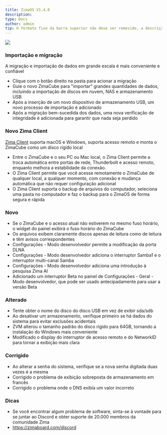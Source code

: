```yaml
---
title: ZimaOS V1.4.0
description: 
type: Docs
author: admin
tip: O formato fixo da barra superior não deve ser removido, a descrição deve ser preenchida com um resumo do artigo, se não for preenchida, o conteúdo será cortado na primeira parte do texto
---
```

![](https://manage.icewhale.io/api/static/docs/1754299127562_image.png)

### Importação e migração
A migração e importação de dados em grande escala é mais conveniente e confiável
- Clique com o botão direito na pasta para acionar a migração
- Guie o novo ZimaCube para "importar" grandes quantidades de dados, incluindo a importação de discos em nuvem, NAS e armazenamento USB
- Após a inserção de um novo dispositivo de armazenamento USB, um novo processo de importação é adicionado
- Após a migração bem-sucedida dos dados, uma nova verificação de integridade é adicionada para garantir que nada seja perdido
### Novo Zima Client
[Zima Client](https://find.zimaspace.com/) suporta macOS e Windows, suporta acesso remoto e monta o ZimaCube como um disco rígido local
- Entre o ZimaCube e o seu PC ou Mac local, o Zima Client permite a troca automática entre portas de rede, Thunderbolt e acesso remoto, enquanto melhora a estabilidade da conexão.
- O Zima Client permite que você acesse remotamente o ZimaCube de qualquer local, a qualquer momento, com conexão e mudança automática que não requer configuração adicional
- O Zima Client suporta o backup de arquivos do computador, seleciona uma pasta no computador e faz o backup para o ZimaOS de forma segura e rápida
### Novo
- Se o ZimaCube e o acesso atual não estiverem no mesmo fuso horário, o widget do painel exibirá o fuso horário do ZimaCube
- Os arquivos exibem claramente discos apenas de leitura como de leitura e têm avisos correspondentes
- Configurações - Modo desenvolvedor permite a modificação da porta DLNA
- Configurações - Modo desenvolvedor adiciona o interruptor Samba1 e o interruptor multi-canal Samba
- Configurações - Modo desenvolvedor adiciona uma introdução à pesquisa Zima AI
- Adicionado um interruptor Beta no painel de Configurações - Geral - Modo desenvolvedor, que pode ser usado antecipadamente para usar a versão Beta
### Alterado
- Tente obter o nome do disco do disco USB em vez de exibir sda/sdb
- Ao desativar um armazenamento, verifique primeiro se há dados do sistema para evitar exclusões acidentais
- ZVM alterou o tamanho padrão do disco rígido para 64GB, tornando a instalação do Windows mais conveniente
- Modificado o display do interruptor de acesso remoto e do NetworkID para tornar a exibição mais clara
### Corrigido
- Ao alterar a senha do sistema, verifique se a nova senha digitada duas vezes é a mesma
- Corrigido o problema de exibição sobreposta de armazenamento em francês
- Corrigido o problema onde o DNS exibia um valor incorreto
### Dicas
- Se você encontrar algum problema de software, sinta-se à vontade para se juntar ao Discord e obter suporte de 20.000 membros da comunidade Zima
- https://zimaboard.com/discord